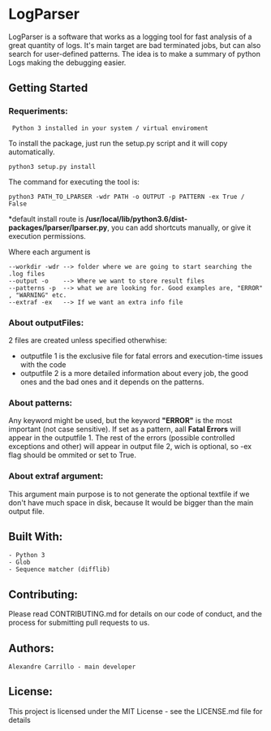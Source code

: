 # LogParser

LogParser is a software that works as a logging tool for fast analysis of a great quantity of logs.
It's main target are bad terminated jobs, but can also search for user-defined patterns. The idea is to make a summary of python Logs making the debugging easier. 

## Getting Started

### Requeriments:

	 Python 3 installed in your system / virtual enviroment

To install the package, just run the setup.py script and it will copy automatically.
		
	python3 setup.py install

The command for executing the tool is:

 	python3 PATH_TO_LPARSER -wdr PATH -o OUTPUT -p PATTERN -ex True / False  
  
*default install route is **/usr/local/lib/python3.6/dist-packages/lparser/lparser.py**, you can add shortcuts manually, or give it execution permissions.

Where each argument is

	--workdir -wdr --> folder where we are going to start searching the .log files
	--output -o    --> Where we want to store result files
	--patterns -p  --> what we are looking for. Good examples are, "ERROR" , "WARNING" etc.
  	--extraf -ex   --> If we want an extra info file 
 
### About outputFiles:

2 files are created unless specified otherwhise:

* outputfile 1 is the exclusive file for fatal errors and execution-time issues with the code 
* outputfile 2 is a more detailed information about every job, the good ones and the bad ones and it depends on the patterns.


### About patterns:

Any keyword might be used, but the keyword  **"ERROR"** is the most important (not case sensitive). If set as a pattern, aall **Fatal Errors** will appear in the outputfile 1. The rest of the errors (possible controlled exceptions and other) will appear in output file 2, wich is optional, so -ex flag should be ommited or set to True.

### About extraf argument:

This argument main purpose is to not generate the optional textfile if we don't  have much space in disk, because It would be bigger than the main output file. 

## Built With:


	- Python 3
	- Glob
	- Sequence matcher (difflib)


## Contributing:


Please read CONTRIBUTING.md for details on our code of conduct, and the process for submitting pull requests to us.

## Authors:


	Alexandre Carrillo - main developer 

## License:

This project is licensed under the MIT License - see the LICENSE.md file for details
